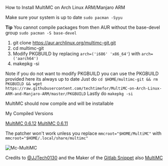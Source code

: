 How to Install MultiMC on Arch Linux ARM/Manjaro ARM

Make sure your system is up to date `sudo pacman -Syyu`

**Tip** You cannot compile packages from then AUR without the base-devel group `sudo pacman -S base-devel`

1. git clone https://aur.archlinux.org/multimc-git.git
2. cd multimc-git
 3. Modify PKGBUILD by replacing `arch=('i686' 'x86_64'`) with `arch=('aarch64')`
 4. makepkg -si
 
 Note if you do not want to modify PKGBUILD you can use the PKGBUILD provided here its always up to date
 Just do `cd $HOME/multimc-git && rm PKGBUILD && wget https://raw.githubusercontent.com/techtimefor/MultiMC-on-Arch-Linux-ARM-and-Manjaro-ARM/master/PKGBUILD`
 Lastly do `makepkg -si`

MultiMC should now compile and will be installable

My Compiled Versions

[MultiMC 0.6.12](https://github.com/techtimefor/MultiMC-on-Arch-Linux-ARM-and-Manjaro-ARM/releases/tag/1.5)
[MultiMC 0.6.11](https://github.com/techtimefor/MultiMC-on-Arch-Linux-ARM-and-Manjaro-ARM/releases/tag/1.0)

The patcher won't work unless you replace `mmcroot="$HOME/MultiMC"` with
`mmcroot="$HOME/.local/share/multimc"`

![Mc-MultiMC](https://user-images.githubusercontent.com/51377400/88114013-e3814480-cbaa-11ea-9e22-cd7e47e40ee7.png)

Credits to [@JJTech0130](https://github.com/JJTech0130) and the Maker of the [Gitlab Snippet](https://gitlab.com/snippets/1933165)
also [MultiMC](https://github.com/MultiMC/MultiMC5)
 
